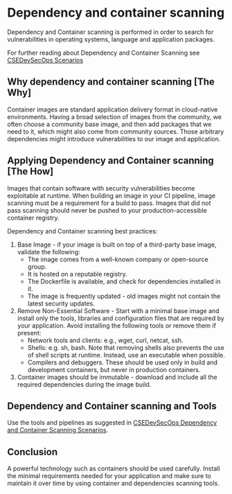 # Dependency and container scanning

Dependency and Container scanning is performed in order to search for vulnerabilities in operating systems, language and application packages.

For further reading about Dependency and Container Scanning see [CSEDevSecOps Scenarios](https://github.com/microsoft/CSEDevSecOps/tree/master/Scenarios/DependencyContainerScanning)

## Why dependency and container scanning [The Why]

Container images are standard application delivery format in cloud-native environments.
Having a broad selection of images from the community, we often choose a community base image, and then add packages that we need to it, which might also come from community sources. 
Those arbitrary dependencies might introduce vulnerabilities to our image and application.

## Applying Dependency and Container scanning [The How]

Images that contain software with security vulnerabilities become exploitable at runtime. When building an image in your CI pipeline, image scanning must be a requirement for a build to pass. Images that did not pass scanning should never be pushed to your production-accessible container registry.

Dependency and Container scanning best practices:

1. Base Image - if your image is built on top of a third-party base image, validate the following:
   - The image comes from a well-known company or open-source group.
   - It is hosted on a reputable registry.
   - The Dockerfile is available, and check for dependencies installed in it.
   - The image is frequently updated - old images might not contain the latest security updates.
1. Remove Non-Essential Software - Start with a minimal base image and install only the tools, libraries and configuration files that are required by your application.
Avoid installing the following tools or remove them if present:
    - Network tools and clients: e.g., wget, curl, netcat, ssh.
    - Shells: e.g. sh, bash. Note that removing shells also prevents the use of shell scripts at runtime. Instead, use an executable when possible.
    - Compilers and debuggers. These should be used only in build and development containers, but never in production containers.
1. Container images should be immutable - download and include all the required dependencies during the image build. 

## Dependency and Container scanning and Tools

Use the tools and pipelines as suggested in [CSEDevSecOps Dependency and Container Scanning Scenarios](https://github.com/microsoft/CSEDevSecOps/tree/master/Scenarios/DependencyContainerScanning).

## Conclusion

A powerful technology such as containers should be used carefully. Install the minimal requirements needed for your application and make sure to maintain it over time by using container and dependencies scanning tools.
